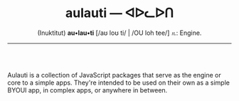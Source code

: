 <h1 align="center">aulauti — ᐊᐅᓚᐅᑎ</h1>
<p align="center">(Inuktitut) <b>au•lau•ti</b> [/aʊ loʊ ti/ | /OU loh tee/] <i>𝔫.</i>: Engine.</p>
<hr />
<br />
<br />

Aulauti is a collection of JavaScript packages that serve as the engine or core to a simple apps. They're intended to be used on their own as a simple BYOUI app, in complex apps, or anywhere in between.
